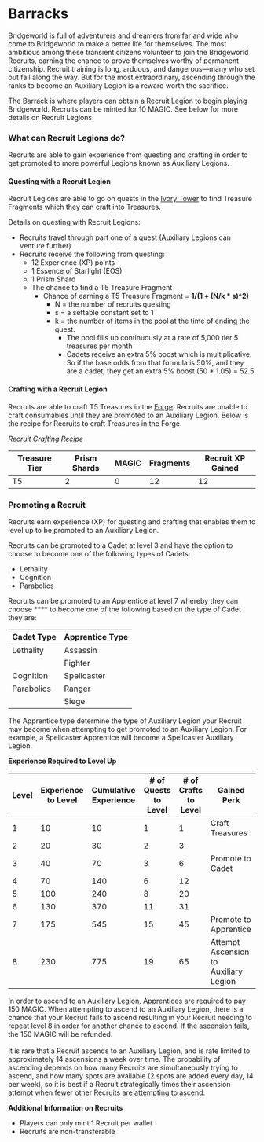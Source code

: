 # Barracks

Bridgeworld is full of adventurers and dreamers from far and wide who come to Bridgeworld to make a better life for themselves. The most ambitious among these transient citizens volunteer to join the Bridgeworld Recruits, earning the chance to prove themselves worthy of permanent citizenship. Recruit training is long, arduous, and dangerous—many who set out fail along the way. But for the most extraordinary, ascending through the ranks to become an Auxiliary Legion is a reward worth the sacrifice.

The Barrack is where players can obtain a Recruit Legion to begin playing Bridgeworld. Recruits can be minted for 10 MAGIC. See below for more details on Recruit Legions.&#x20;

### What can Recruit Legions do?

Recruits are able to gain experience from questing and crafting in order to get promoted to more powerful Legions known as Auxiliary Legions.&#x20;

#### Questing with a Recruit Legion

Recruit Legions are able to go on quests in the [Ivory Tower](https://docs.treasure.lol/cartridges/bridgeworld/ivory-tower) to find Treasure Fragments which they can craft into Treasures.&#x20;

Details on questing with Recruit Legions:

* Recruits travel through part one of a quest (Auxiliary Legions can venture further)
* Recruits receive the following from questing:&#x20;
  * 12 Experience (XP) points
  * 1 Essence of Starlight (EOS)
  * 1 Prism Shard
  * The chance to find a T5 Treasure Fragment
    * Chance of earning a T5 Treasure Fragment = **1/(1 + (N/k \* s)^2)**&#x20;
      * N = the number of recruits questing
      * s = a settable constant set to 1
      * k =  the number of items in the pool at the time of ending the quest.&#x20;
        * The pool fills up continuously at a rate of 5,000 tier 5 treasures per month
        * Cadets receive an extra 5% boost which is multiplicative. So if the base odds from that formula is 50%, and they are a cadet, they get an extra 5% boost (50 \* 1.05) = 52.5

#### Crafting with a Recruit Legion

Recruits are able to craft T5 Treasures in the [Forge](https://docs.treasure.lol/cartridges/bridgeworld/the-forge/crafting-treasures). Recruits are unable to craft consumables until they are promoted to an Auxiliary Legion.  Below is the recipe for Recruits to craft Treasures in the Forge.&#x20;

_Recruit Crafting Recipe_

| Treasure Tier | Prism Shards | MAGIC | Fragments | Recruit XP Gained |
| ------------- | ------------ | ----- | --------- | ----------------- |
| T5            | 2            | 0     | 12        | 12                |

### Promoting a Recruit

Recruits earn experience (XP) for questing and crafting that enables them to level up to be promoted to an Auxiliary Legion.&#x20;

Recruits can be promoted to a Cadet at level 3 and have the option to choose to become one of the following types of Cadets:&#x20;

* Lethality
* Cognition
* Parabolics

Recruits can be promoted to an Apprentice at level 7 whereby they can choose **** to become one of the following based on the type of Cadet they are:&#x20;

| Cadet Type | Apprentice Type |
| ---------- | --------------- |
| Lethality  | Assassin        |
|            | Fighter         |
| Cognition  | Spellcaster     |
| Parabolics | Ranger          |
|            | Siege           |

The Apprentice type determine the type of Auxiliary Legion your Recruit may become when attempting to get promoted to an Auxiliary Legion. For example, a Spellcaster Apprentice will become a Spellcaster Auxiliary Legion.

**Experience Required to Level Up**

| Level | Experience to Level | Cumulative Experience | # of Quests to Level | # of Crafts to Level | Gained Perk                           |
| ----- | ------------------- | --------------------- | -------------------- | -------------------- | ------------------------------------- |
| 1     | 10                  | 10                    | 1                    | 1                    | Craft Treasures                       |
| 2     | 20                  | 30                    | 2                    | 3                    |                                       |
| 3     | 40                  | 70                    | 3                    | 6                    | Promote to Cadet                      |
| 4     | 70                  | 140                   | 6                    | 12                   |                                       |
| 5     | 100                 | 240                   | 8                    | 20                   |                                       |
| 6     | 130                 | 370                   | 11                   | 31                   |                                       |
| 7     | 175                 | 545                   | 15                   | 45                   | Promote to Apprentice                 |
| 8     | 230                 | 775                   | 19                   | 65                   | Attempt Ascension to Auxiliary Legion |

In order to ascend to an Auxiliary Legion, Apprentices are required to pay 150 MAGIC. When attempting to ascend to an Auxiliary Legion, there is a chance that your Recruit fails to ascend resulting in your Recruit needing to repeat level 8 in order for another chance to ascend. If the ascension fails, the 150 MAGIC will be refunded. \
\
It is rare that a Recruit ascends to an Auxiliary Legion, and is rate limited to approximately 14 ascensions a week over time. The probability of ascending depends on how many Recruits are simultaneously trying to ascend, and how many spots are available (2 spots are added every day, 14 per week), so it is best if a Recruit strategically times their ascension attempt when fewer other Recruits are attempting to ascend.



**Additional Information on Recruits**

* Players can only mint 1 Recruit per wallet
* Recruits are non-transferable&#x20;
